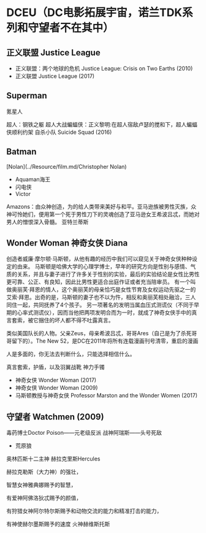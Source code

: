 # DCEU（DC电影拓展宇宙，诺兰TDK系列和守望者不在其中）

## 正义联盟 Justice League

* 正义联盟：两个地球的危机 Justice League: Crisis on Two Earths (2010)
* 正义联盟 Justice League‎ (2017)

## Superman

氪星人

超人：钢铁之躯
超人大战蝙蝠侠：正义黎明:在超人宿敌卢瑟的搅和下，超人蝙蝠侠顺利约架
自杀小队 Suicide Squad (2016)

## Batman

[Nolan](../Resource/film.md/Christopher Nolan)

* Aquaman海王
* 闪电侠
* Victor



Amazons：由众神创造，为的给人类带来美好与和平。亚马逊族被男性灭族，众神可怜她们，便用第一个死于男性刀下的灵魂创造了亚马逊女王希波吕忒，而她对男人的憎恨深入骨髓。
亚特兰蒂斯

## Wonder Woman 神奇女侠  Diana

创造者威廉·摩尔顿·马斯顿，从他有趣的经历中我们可以窥见关于神奇女侠种种设定的由来。
马斯顿是哈佛大学的心理学博士，早年的研究方向是性别与感情、气质的关系，并且与妻子进行了许多关于性别的实验，最后的实验结论是女性比男性更可靠、公正、有良知，因此比男性更适合出庭作证或者充当陪审员。
有一个叫做奥丽芙·拜恩的情人，这个奥丽芙的母亲恰巧是女性节育及女权运动先驱之一的艾索·拜恩。出奇的是，马斯顿的妻子也不以为忤，相反和奥丽芙相处融洽，三人同住一起，共同抚养了4个孩子。
另一项著名的发明当属血压式测谎仪（不同于早期的心率式测谎仪），因而当他把两项发明合而为一时，就成了神奇女侠手中的真言套索，被它捆住的坏人都不得不吐露真言。

类似美国队长的人物。父亲Zeus，母亲希波吕忒，哥哥Ares（自己是为了杀死哥哥留下的）。The New 52，是DC在2011年将所有连载漫画刊号清零，重启的漫画

人是多面的，你无法去判断什么，只能选择相信什么。

真言套索，护盾，以及羽翼战靴 神力手镯

* 神奇女侠 Wonder Woman (2017)
* 神奇女侠 Wonder Woman (2009)
* 马斯顿教授与神奇女侠 Professor Marston and the Wonder Women (2017)

## 守望者 Watchmen (2009)


毒药博士Doctor Poison——元老级反派
战神阿瑞斯——头号死敌
* 荒原狼


奥林匹斯十二主神
赫拉克里斯Hercules

赫拉克勒斯（大力神）的强壮，

智慧女神雅典娜赐予的智慧，

有爱神阿佛洛狄忒赐予的颜值，

有狩猎女神阿尔特尔斯赐予和动物交流的能力和精准打击的能力，

有神使赫尔墨斯赐予的速度
火神赫维斯托斯
